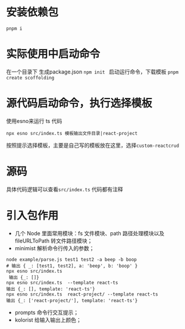 # 安装依赖包
`pnpm i`

# 实际使用中启动命令
在一个目录下
生成package.json
`npm init `
启动运行命令，下载模板
`pnpm  create scoffolding`

# 源代码启动命令，执行选择模板
使用esno来运行 ts 代码

`npx esno src/index.ts 模板输出文件目录|react-project`

按照提示选择模板，主要是自己写的模板放在这里，选择`custom-reactcrud`

# 源码
具体代码逻辑可以查看`src/index.ts`
代码都有注释
# 引入包作用
* 几个 Node 里面常用模块：fs 文件模块、path 路径处理模块以及 fileURLToPath 转文件路径模块；
* minimist 解析命令行传入的参数；
```
node example/parse.js test1 test2 -a beep -b boop
# 输出 { _: [test1, test2], a: 'beep', b: 'boop' }
npx esno src/index.ts   
 输出 {_: []}
npx esno src/index.ts  --template react-ts
输出 {_: [], template: 'react-ts'}
npx esno src/index.ts  react-project/ --template react-ts
输出 {_: ['react-project/'], template: 'react-ts'}
```
* prompts 命令行交互提示；
* kolorist 给输入输出上颜色；